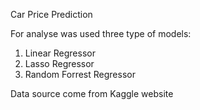 Car Price Prediction


For analyse was used three type of models:
1) Linear Regressor
2) Lasso Regressor
3) Random Forrest Regressor

Data source come from Kaggle website
